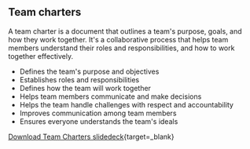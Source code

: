 #

## Team charters

A team charter is a document that outlines a team's purpose, goals, and how they work together. It's a collaborative process that helps team members understand their roles and responsibilities, and how to work together effectively.

- Defines the team's purpose and objectives
- Establishes roles and responsibilities
- Defines how the team will work together
- Helps team members communicate and make decisions
- Helps the team handle challenges with respect and accountability
- Improves communication among team members
- Ensures everyone understands the team's ideals

[Download Team Charters slidedeck](/downloads/slidedecks/team-charters.pdf){target=_blank}
